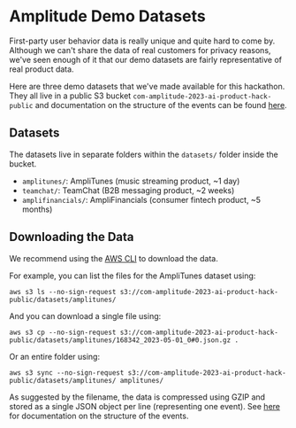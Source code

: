 # Amplitude Demo Datasets

First-party user behavior data is really unique and quite hard to come by. Although we can't share the data of real customers for privacy reasons, we've seen enough of it that our demo datasets are fairly representative of real product data.

Here are three demo datasets that we've made available for this hackathon. They all live in a public S3 bucket `com-amplitude-2023-ai-product-hack-public` and documentation on the structure of the events can be found [here](https://www.docs.developers.amplitude.com/analytics/apis/export-api/#response-schema).

## Datasets

The datasets live in separate folders within the `datasets/` folder inside the bucket.

- `amplitunes/`: AmpliTunes (music streaming product, ~1 day)
- `teamchat/`: TeamChat (B2B messaging product, ~2 weeks)
- `amplifinancials/`: AmpliFinancials (consumer fintech product, ~5 months)

## Downloading the Data

We recommend using the [AWS CLI](https://aws.amazon.com/cli/) to download the data.

For example, you can list the files for the AmpliTunes dataset using:
```
aws s3 ls --no-sign-request s3://com-amplitude-2023-ai-product-hack-public/datasets/amplitunes/
```

And you can download a single file using:
```
aws s3 cp --no-sign-request s3://com-amplitude-2023-ai-product-hack-public/datasets/amplitunes/168342_2023-05-01_0#0.json.gz .
```

Or an entire folder using:
```
aws s3 sync --no-sign-request s3://com-amplitude-2023-ai-product-hack-public/datasets/amplitunes/ amplitunes/
```

As suggested by the filename, the data is compressed using GZIP and stored as a single JSON object per line (representing one event). See [here](https://www.docs.developers.amplitude.com/analytics/apis/export-api/#response-schema) for documentation on the structure of the events.
